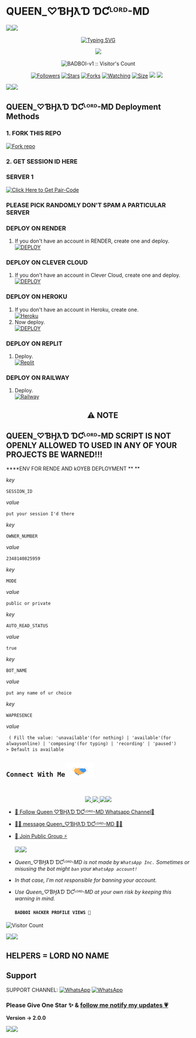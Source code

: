  # QUEEN_♡ƁӇƛƊ ƊƇᴸᴼᴿᴰ-MD
   <a><img src='https://i.imgur.com/LyHic3i.gif'/></a><a><img src='https://i.imgur.com/LyHic3i.gif'/></a>
<p align="center">
<p align="center">
  <a href="https://git.io/typing-svg"><img src="https://readme-typing-svg.demolab.com?font=EB+Garamond&weight=800&size=28&duration=4000&pause=1000&random=false&width=435&lines=+•★⃝ QUEEN_+♡ƁӇƛƊ ƊƇᴸᴼᴿᴰ+MD★⃝•;MULTI-DEVICE+WHATSAPP+BOT;DEVELOPED+BY+BADBOI+HACKER+and+LORD+NO+NAME;RELEASED+DATE+1%2F9%2F2024." alt="Typing SVG" /></a>
 </p>
<p align="center">
<img src="https://telegra.ph/file/53353f917aa29807b8a64.jpg"/> 
<p align="center"><img src="https://profile-counter.glitch.me/{BADBOI-1}/count.svg" alt="BADBOI-v1 :: Visitor's Count" /></p>
<p align="center">
<a href="https://github.com/BADBOI-v1/followers"><img title="Followers" src="https://img.shields.io/github/followers/BADBOI-v1?color=red&style=flat-square"></a>
<a href="https://github.com/BADBOI-v1/Queen-BHAD-DC-MD/stargazers/"><img title="Stars" src="https://img.shields.io/github/stars/BADBOI-v1/Queen-BHAD-DC-MD?color=blue&style=flat-square"></a>
<a href="https://github.com/BADBOI-v1/Queen-BHAD-DC-MD/network/members"><img title="Forks" src="https://img.shields.io/github/forks/BADBOI-v1/Queen-BHAD-DC-MD?color=red&style=flat-square"></a>
<a href="https://github.com/BADBOI-v1/Queen-BHAD-DC-MD/watchers"><img title="Watching" src="https://img.shields.io/github/watchers/BADBOI-v1/Queen-BHAD-DC-MD?label=Watchers&color=blue&style=flat-square"></a>
<a href="https://github.com/BADBOI-v1/Queen-BHAD-DC-MD/"><img title="Size" src="https://img.shields.io/github/repo-size/BADBOI-v1/Queen-BHAD-DC-MD?style=flat-square&color=green"></a>
<a href="https://hits.seeyoufarm.com"><img src="https://hits.seeyoufarm.com/api/count/incr/badge.svg?url=https%3A%2F%2Fgithub.com%2FDeeCeeXxx%2FQueen_Anita-Md&count_bg=%2379C83D&title_bg=%23555555&icon=probot.svg&icon_color=%2300FF6D&title=hits&edge_flat=false"/></a>
<a href="https://github.com/BADBOI-v1/Queen-BHAD-DC-MD/graphs/commit-activity"><img height="20" src="https://img.shields.io/badge/Maintained%3F-yes-green.svg"></a>&nbsp;&nbsp;
</p>
<p align='center'>
    </p>
<a><img src='https://i.imgur.com/LyHic3i.gif'/></a><a><img src='https://i.imgur.com/LyHic3i.gif'/></a>
<p align="center">

 ## QUEEN_♡ƁӇƛƊ ƊƇᴸᴼᴿᴰ-MD Deployment Methods

### 1. FORK THIS REPO

<a href='https://github.com/BADBOI-v1/Queen-BHAD-DC-MD/fork' target="_blank"><img alt='Fork repo' src='https://img.shields.io/badge/Fork This Repo-black?style=for-the-badge&logo=git&logoColor=white'/></a>

### 2. GET SESSION ID HERE

### SERVER 1
 
<a href="https://queen-bhaddc-paring-generator-b1673680961c.herokuapp.com"><img src="https://img.shields.io/badge/PAIR_CODE-blue" alt="Click Here to Get Pair-Code" width="110"></a>   


### **PLEASE PICK RANDOMLY DON'T SPAM A PARTICULAR SERVER**


### DEPLOY ON RENDER

1. If you don't have an account in RENDER, create one and deploy.
    <br>
    <a href='https://dashboard.render.com/select-repo?type=web' target="_blank"><img alt='DEPLOY' src='https://img.shields.io/badge/-DEPLOY-black?style=for-the-badge&logo=render&logoColor=white'/></a>

### DEPLOY ON CLEVER CLOUD

1. If you don't have an account in Clever Cloud, create one and deploy.
    <br>
    <a href='https://api.clever-cloud.com/v2/sessions/signup?subscription_source=cta-home-signup' target="_blank"><img alt='DEPLOY' src='https://img.shields.io/badge/-DEPLOY-orange?style=for-the-badge&logo=clever-cloud&logoColor=white'/></a>

### DEPLOY ON HEROKU

1. If you don't have an account in Heroku, create one.
    <br>
    <a href='https://signup.heroku.com/' target="_blank"><img alt='Heroku' src='https://img.shields.io/badge/-Create-purple?style=for-the-badge&logo=heroku&logoColor=white'/></a>
2. Now deploy.
    <br>
    <a href='https://dashboard.heroku.com/new?template=https://github.com/BADBOI-v1/Queen-BHAD-DC-MD' target="_blank"><img alt='DEPLOY' src='https://img.shields.io/badge/-DEPLOY-purple?style=for-the-badge&logo=heroku&logoColor=white'/></a>
### DEPLOY ON REPLIT
1. Deploy.
    <br>
    <a href='https://github.com/BADBOI-v1/Queen-BHAD-DC-MD' target="_blank"><img alt='Replit' src='https://img.shields.io/badge/-Deploy-red?style=for-the-badge&logo=replit&logoColor=white'/></a>
### DEPLOY ON RAILWAY
1. Deploy.
    <br>
    <a href='https://railway.com/BADBOI-v1/Queen-BHAD-DC-MD' target="_blank"><img alt='Railway' src='https://img.shields.io/badge/-Deploy-green?style=for-the-badge&logo=railway&logoColor=white'/></a>
    
    <h2 align="center"> ⚠️ NOTE  </h2>
## QUEEN_♡ƁӇƛƊ ƊƇᴸᴼᴿᴰ-MD SCRIPT IS NOT OPENLY ALLOWED TO USED IN ANY OF YOUR PROJECTS BE WARNED!!! 

****ENV FOR RENDE AND kOYEB DEPLOYMENT ** **

_key_

```
SESSION_ID
```
_value_

```
put your session I'd there
```
_key_

```
OWNER_NUMBER
```
_value_

```
2348140825959
```
_key_

```
MODE
```
_value_

```
public or private
```
_key_

```
AUTO_READ_STATUS
```
_value_

```
true
```
_key_

```
BOT_NAME
```
_value_

```
put any name of ur choice
```
_key_

```
WAPRESENCE
```
_value_

```
 ( Fill the value: 'unavailable'(for nothing) | 'available'(for alwaysonline) | 'composing'(for typing) | 'recording' | 'paused') 
> Default is available
```

## ```Connect With Me```<img src="https://github.com/0xAbdulKhalid/0xAbdulKhalid/raw/main/assets/mdImages/handshake.gif" width ="80"></h1> 
 <br> 
<p align="center">
<a href="https://wa.me/2348140825959"><img src="https://img.shields.io/badge/Contact BADBOIHACKER-25D366?style=for-the-badge&logo=whatsapp&logoColor=white" />
<a href="https://whatsapp.com/channel/0029VaeRru3ADTOEKPCPom0L"><img src="https://img.shields.io/badge/Join Official Channel-25D366?style=for-the-badge&logo=whatsapp&logoColor=white" />
<a href="https://wa.me/2348140825959"

<br>
<a><img src='https://i.imgur.com/LyHic3i.gif'/></a><a><img src='https://i.imgur.com/LyHic3i.gif'/></a>

* [👸 Follow Queen ♡ƁӇƛƊ ƊƇᴸᴼᴿᴰ-MD Whatsapp Channel👸](https://whatsapp.com/channel/0029VadCyFZGufJ2YW4bG42x)

* [🧑‍💻 message Queen_♡ƁӇƛƊ ƊƇᴸᴼᴿᴰ-MD  🧑‍💻](https://wa.me/2349077421147)

* [🤖 Join Public Group ⚡](https://chat.whatsapp.com/LYOPu85NAVv4ymxOxCxRQY)

  <a><img src='https://i.imgur.com/LyHic3i.gif'/></a><a><img src='https://i.imgur.com/LyHic3i.gif'/></a>
  

- *Queen_♡ƁӇƛƊ ƊƇᴸᴼᴿᴰ-MD is not made by `WhatsApp Inc.` Sometimes or misusing the bot might `ban` your `WhatsApp account!`*
- *In that case, I'm not responsible for banning your account.*
- *Use Queen_♡ƁӇƛƊ ƊƇᴸᴼᴿᴰ-MD at your own risk by keeping this warning in mind.*
  
  #### ```BADBOI HACKER PROFILE VIEWS 🧚```
![Visitor Count](https://profile-counter.glitch.me/BADBOI-v1/count.svg)

<a><img src='https://i.imgur.com/LyHic3i.gif'/></a><a><img src='https://i.imgur.com/LyHic3i.gif'/></a>


## HELPERS = LORD NO NAME

## Support

SUPPORT CHANNEL: <a href= "(https://whatsapp.com/channel/0029VadCyFZGufJ2YW4bG42x)"><img alt="WhatsApp" src="https://img.shields.io/badge/WhatsApp-25D366?style=for-the-badge&logo=whatsapp&logoColor=white"/></a>
<a href= "(https://whatsapp.com/channel/0029VadIfkvFSAt7RRohyF0t)"><img alt="WhatsApp" src="https://img.shields.io/badge/WhatsApp-25D366?style=for-the-badge&logo=whatsapp&logoColor=white"/></a>

### Please Give One Star ✨ & [follow me notify my updates 💗](https://github.com/BADBOI-v1)
<b>Version -> 2.0.0</b>

<a><img src='https://i.imgur.com/LyHic3i.gif'/></a><a><img src='https://i.imgur.com/LyHic3i.gif'/></a>
  
